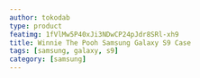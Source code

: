 ```yaml
---
author: tokodab
type: product
featimg: 1fVlMw5P40xJi3NDwCP24pJdr8SRl-xh9
title: Winnie The Pooh Samsung Galaxy S9 Case
tags: [samsung, galaxy, s9]
category: [samsung]
---
```


